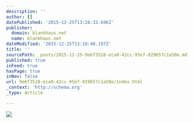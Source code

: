 ```yaml
---
description: ''
author: []
datePublished: '2015-12-25T13:26:32.696Z'
publisher:
  domain: blankhaus.net
  name: blankhaus.net
dateModified: '2015-12-25T13:10:40.197Z'
title: ''
sourcePath: _posts/2015-12-25-9e6f3528-eca0-42cc-95e7-029657c1a50e.md
published: true
inFeed: true
hasPage: true
inNav: false
url: 9e6f3528-eca0-42cc-95e7-029657c1a50e/index.html
_context: 'http://schema.org'
_type: Article

---
```

![](http://blankhaus.net/onewebstatic/2c8cb74ff1-1467283_1457115454515002_1306803064_n.png)